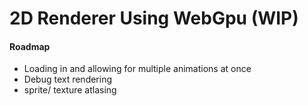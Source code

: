 # 2D Renderer Using WebGpu (WIP) 

#### Roadmap
- Loading in and allowing for multiple animations at once
- Debug text rendering
- sprite/ texture atlasing
